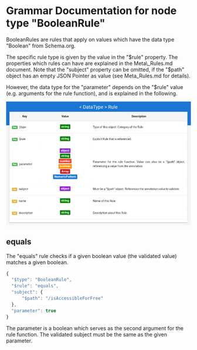 # Grammar Documentation for node type "BooleanRule"

BooleanRules are rules that apply on values which have the data type "Boolean" from Schema.org.

The specific rule type is given by the value in the "$rule" property. The properties which rules can have are explained in the Meta\_Rules.md document. Note that the "subject" property can be omitted, if the "$path" object has an empty JSON Pointer as value \(see Meta\_Rules.md for details\).

However, the data type for the "parameter" depends on the "$rule" value \(e.g. arguments for the rule function\), and is explained in the following.

![Syntax diagram](../../../../.gitbook/assets/Rule.png)

## equals

The "equals" rule checks if a given boolean value \(the validated value\) matches a given boolean.

```javascript
{
  "$type": "BooleanRule",
  "$rule": "equals",
  "subject": {
      "$path": "/isAccessibleForFree"
  },
  "parameter": true
}
```

The parameter is a boolean which serves as the second argument for the rule function. The validated subject must be the same as the given parameter.

